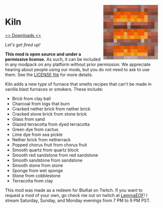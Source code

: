 <img src="icon.png" align="right" width="180px"/>

# Kiln


[>> Downloads <<](https://github.com/Boundarybreaker/Kiln/releases)

*Let's get fired up!*

**This mod is open source and under a permissive license.** As such, it can be included in any modpack on any platform without prior permission. We appreciate hearing about people using our mods, but you do not need to ask to use them. See the [LICENSE file](LICENSE) for more details.

Kiln adds a new type of furnace that smelts recipes that can't be made in vanilla blast furnaces or smokers. These include:

- Brick from clay ball
- Charcoal from logs that burn
- Cracked nether brick from nether brick
- Cracked stone brick from stone brick
- Glass from sand
- Glazed terracotta from dyed terracotta
- Green dye from cactus
- Lime dye from sea pickle
- Nether brick from netherrack
- Popped chorus fruit from chorus fruit
- Smooth quartz from quartz block
- Smooth red sandstone from red sandstone
- Smooth sandstone from sandstone
- Smooth stone from stone
- Sponge from wet sponge
- Stone from cobblestone
- Terracotta from clay

This mod was made as a redeem for BluKat on Twitch. If you want to request a mod of your own, go check me out on twitch at [LemmaEOF](https://twitch.tv/LemmaEOF)! I stream Saturday, Sunday, and Monday evenings from 7 PM to 9 PM PST.